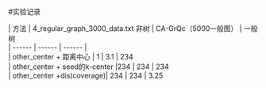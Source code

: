 #实验记录

| 方法 | 4_regular_graph_3000_data.txt 非树 | CA-GrQc（5000一般图） | 一般树  
| ------ | ------ | ------ |  
| other_center + 距离中心 | 1  | 3.1 | 234   
| other_center + seed的k-center |234  | 234 |  234  
| other_center +dis(coverage)| 234 | 234 | 3.25  